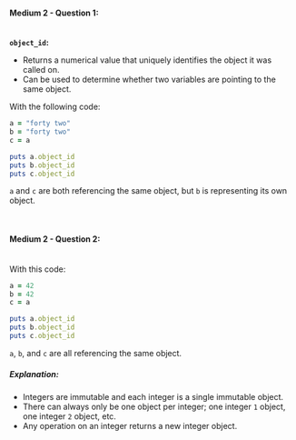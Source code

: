 #### Medium 2 - Question 1:<br><br>

**`object_id`:**
- Returns a numerical value that uniquely identifies the object it was called on.
- Can be used to determine whether two variables are pointing to the same object.

With the following code:
```ruby
a = "forty two"
b = "forty two"
c = a

puts a.object_id
puts b.object_id
puts c.object_id
```

`a` and `c` are both referencing the same object, but `b` is representing its own object.

<br>

#### Medium 2 - Question 2:<br><br>

With this code:
```ruby
a = 42
b = 42
c = a

puts a.object_id
puts b.object_id
puts c.object_id
```

`a`, `b`, and `c` are all referencing the same object.

##### Explanation:
- Integers are immutable and each integer is a single immutable object.
- There can always only be one object per integer; one integer `1` object, one integer `2` object, etc.
- Any operation on an integer returns a new integer object.

